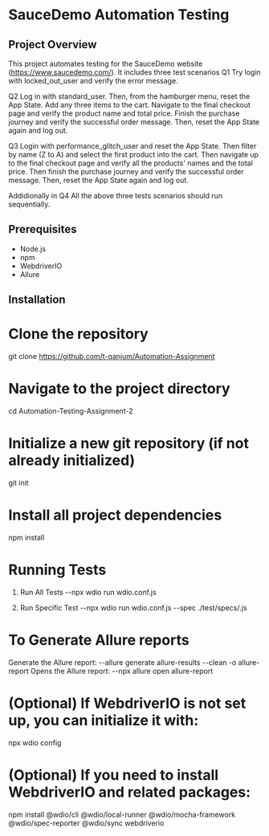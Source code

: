 # SauceDemo Automation Testing

## Project Overview
This project automates testing for the SauceDemo website (https://www.saucedemo.com/). It includes three test scenarios
Q1
 Try login with locked_out_user and verify the error message.


Q2
 Log in with standard_user. Then, from the hamburger menu, reset the App State. Add any three items to the cart. Navigate to the final checkout page and verify the product name and total price. Finish the purchase journey and verify the successful order message. Then, reset the App State again and log out.


Q3
 Login with performance_glitch_user and reset the App State. Then filter by name (Z to A) and select the first product into the cart. Then navigate up to the final checkout page and verify all the products' names and the total price. Then finish the purchase journey and verify the successful order message. Then, reset the App State again and log out.


Addidionally in Q4
 All the above three tests scenarios should run sequentially.



## Prerequisites
- Node.js
- npm
- WebdriverIO
- Allure



## Installation

# Clone the repository
git clone https://github.com/t-qanjum/Automation-Assignment

# Navigate to the project directory
cd Automation-Testing-Assignment-2

# Initialize a new git repository (if not already initialized)
git init

# Install all project dependencies
npm install

# Running Tests
1. Run All Tests
 --npx wdio run wdio.conf.js


2. Run Specific Test
 --npx wdio run wdio.conf.js --spec ./test/specs/<test-file>.js

 <!-- Replace <test-file> with the desired test file like-< Q1_lockedOutUser.spec.js > -->

# To Generate Allure reports
Generate the Allure report:
 --allure generate allure-results --clean -o allure-report
Opens the Allure report:
 --npx allure open allure-report


# (Optional) If WebdriverIO is not set up, you can initialize it with:
npx wdio config

# (Optional) If you need to install WebdriverIO and related packages:
npm install @wdio/cli @wdio/local-runner @wdio/mocha-framework @wdio/spec-reporter @wdio/sync webdriverio